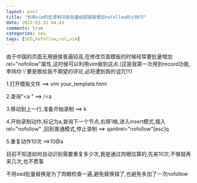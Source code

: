 ```yaml
---
layout: post
title: "利用vim的宏录制功能批量给超链接增加nofollow的小技巧"
date: 2012-03-31 04:43
comments: true
categories: seo
tags: [SEO,nofollow,rel,vim]
---
```

由于中国的页面无用链接普遍较高,在修改页面模板的时候经常要批量增加rel="nofollow"属性,这时候可以利用vim做到这点.(这是我第一次用到record功能,李炜你丫要是敢给我不期望的评论,必将遭到我的诅咒!!!)

1.打开模板文件 ==&gt; vim your_template.html

2.查询"&lt;a " ==&gt; /&lt;a

3.移动到上一行,准备开始录制 ==&gt; k

4.开始录制动作,标记为a,查询下一个节点,右移1格,进入insert模式,插入rel="nofollow" ,回到普通模式,停止录制 ==&gt; qanlirel="nofollow"[esc]q

5.重复动作10次 ==&gt;10@a

目前不知道如何自动识别需要重复多少次,我是通过肉眼估算的,先来10次,不够就再来几次,也不费事

不用sed批量替换是为了肉眼检查一遍,避免替换错了,也避免多加了一次nofollow
